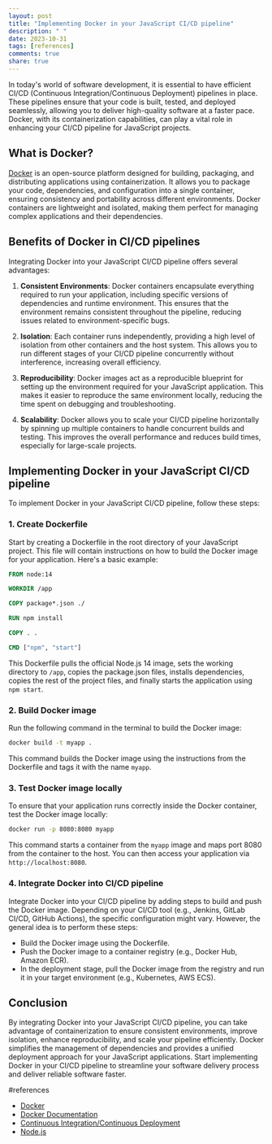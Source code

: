 ```yaml
---
layout: post
title: "Implementing Docker in your JavaScript CI/CD pipeline"
description: " "
date: 2023-10-31
tags: [references]
comments: true
share: true
---
```


In today's world of software development, it is essential to have efficient CI/CD (Continuous Integration/Continuous Deployment) pipelines in place. These pipelines ensure that your code is built, tested, and deployed seamlessly, allowing you to deliver high-quality software at a faster pace. Docker, with its containerization capabilities, can play a vital role in enhancing your CI/CD pipeline for JavaScript projects.

## What is Docker?

[Docker](https://www.docker.com/) is an open-source platform designed for building, packaging, and distributing applications using containerization. It allows you to package your code, dependencies, and configuration into a single container, ensuring consistency and portability across different environments. Docker containers are lightweight and isolated, making them perfect for managing complex applications and their dependencies.

## Benefits of Docker in CI/CD pipelines

Integrating Docker into your JavaScript CI/CD pipeline offers several advantages:

1. **Consistent Environments**: Docker containers encapsulate everything required to run your application, including specific versions of dependencies and runtime environment. This ensures that the environment remains consistent throughout the pipeline, reducing issues related to environment-specific bugs.

2. **Isolation**: Each container runs independently, providing a high level of isolation from other containers and the host system. This allows you to run different stages of your CI/CD pipeline concurrently without interference, increasing overall efficiency.

3. **Reproducibility**: Docker images act as a reproducible blueprint for setting up the environment required for your JavaScript application. This makes it easier to reproduce the same environment locally, reducing the time spent on debugging and troubleshooting.

4. **Scalability**: Docker allows you to scale your CI/CD pipeline horizontally by spinning up multiple containers to handle concurrent builds and testing. This improves the overall performance and reduces build times, especially for large-scale projects.

## Implementing Docker in your JavaScript CI/CD pipeline

To implement Docker in your JavaScript CI/CD pipeline, follow these steps:

### 1. Create Dockerfile

Start by creating a Dockerfile in the root directory of your JavaScript project. This file will contain instructions on how to build the Docker image for your application. Here's a basic example:

```Dockerfile
FROM node:14

WORKDIR /app

COPY package*.json ./

RUN npm install

COPY . .

CMD ["npm", "start"]
```

This Dockerfile pulls the official Node.js 14 image, sets the working directory to `/app`, copies the package.json files, installs dependencies, copies the rest of the project files, and finally starts the application using `npm start`.

### 2. Build Docker image

Run the following command in the terminal to build the Docker image:

```bash
docker build -t myapp .
```

This command builds the Docker image using the instructions from the Dockerfile and tags it with the name `myapp`.

### 3. Test Docker image locally

To ensure that your application runs correctly inside the Docker container, test the Docker image locally:

```bash
docker run -p 8080:8080 myapp
```

This command starts a container from the `myapp` image and maps port 8080 from the container to the host. You can then access your application via `http://localhost:8080`.

### 4. Integrate Docker into CI/CD pipeline

Integrate Docker into your CI/CD pipeline by adding steps to build and push the Docker image. Depending on your CI/CD tool (e.g., Jenkins, GitLab CI/CD, GitHub Actions), the specific configuration might vary. However, the general idea is to perform these steps:

- Build the Docker image using the Dockerfile.
- Push the Docker image to a container registry (e.g., Docker Hub, Amazon ECR).
- In the deployment stage, pull the Docker image from the registry and run it in your target environment (e.g., Kubernetes, AWS ECS).

## Conclusion

By integrating Docker into your JavaScript CI/CD pipeline, you can take advantage of containerization to ensure consistent environments, improve isolation, enhance reproducibility, and scale your pipeline efficiently. Docker simplifies the management of dependencies and provides a unified deployment approach for your JavaScript applications. Start implementing Docker in your CI/CD pipeline to streamline your software delivery process and deliver reliable software faster.

#references
- [Docker](https://www.docker.com/)
- [Docker Documentation](https://docs.docker.com/)
- [Continuous Integration/Continuous Deployment](https://en.wikipedia.org/wiki/CI/CD)
- [Node.js](https://nodejs.org/)